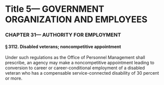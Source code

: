 
# Title 5— GOVERNMENT ORGANIZATION AND EMPLOYEES
### CHAPTER 31— AUTHORITY FOR EMPLOYMENT
#### § 3112. Disabled veterans; noncompetitive appointment

Under such regulations as the Office of Personnel Management shall prescribe, an agency may make a noncompetitive appointment leading to conversion to career or career-conditional employment of a disabled veteran who has a compensable service-connected disability of 30 percent or more.
